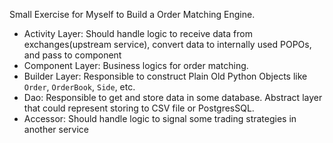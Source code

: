 Small Exercise for Myself to Build a Order Matching Engine.

- Activity Layer: Should handle logic to receive data from exchanges(upstream service), convert data to internally used POPOs, and pass to component
- Component Layer: Business logics for order matching.
- Builder Layer: Responsible to construct Plain Old Python Objects like `Order`, `OrderBook`, `Side`, etc.
- Dao: Responsible to get and store data in some database. Abstract layer that could represent storing to CSV file or PostgresSQL.
- Accessor: Should handle logic to signal some trading strategies in another service
